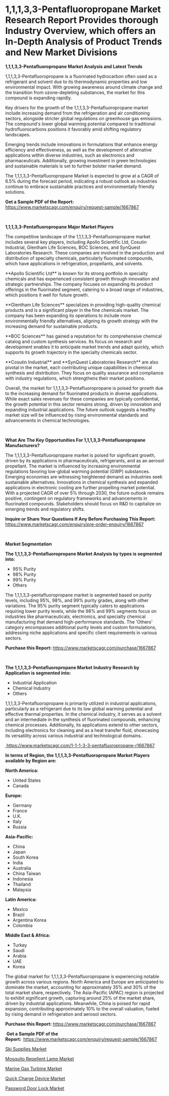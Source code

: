 <p><h1>1,1,1,3,3-Pentafluoropropane Market Research Report Provides thorough Industry Overview, which offers an In-Depth Analysis of Product Trends and New Market Divisions</h1></p><p><strong>1,1,1,3,3-Pentafluoropropane Market Analysis and Latest Trends</strong></p>
<p><p>1,1,1,3,3-Pentafluoropropane is a fluorinated hydrocarbon often used as a refrigerant and solvent due to its thermodynamic properties and low environmental impact. With growing awareness around climate change and the transition from ozone-depleting substances, the market for this compound is expanding rapidly.</p><p>Key drivers for the growth of the 1,1,1,3,3-Pentafluoropropane market include increasing demand from the refrigeration and air conditioning sectors, alongside stricter global regulations on greenhouse gas emissions. The compound's lower global warming potential compared to traditional hydrofluorocarbons positions it favorably amid shifting regulatory landscapes. </p><p>Emerging trends include innovations in formulations that enhance energy efficiency and effectiveness, as well as the development of alternative applications within diverse industries, such as electronics and pharmaceuticals. Additionally, growing investment in green technologies and sustainable materials is set to further bolster market demand. </p><p>The 1,1,1,3,3-Pentafluoropropane Market is expected to grow at a CAGR of 6.5% during the forecast period, indicating a robust outlook as industries continue to embrace sustainable practices and environmentally friendly solutions.</p></p>
<p><strong>Get a Sample PDF of the Report:&nbsp;</strong> <a href="https://www.marketscagr.com/enquiry/request-sample/1667867?utm_campaign=1265&utm_medium=2&utm_source=Github&utm_content=ia&utm_term=29092024&utm_id=11133-pentafluoropropane">https://www.marketscagr.com/enquiry/request-sample/1667867</a></p>
<p>&nbsp;</p>
<p><strong>1,1,1,3,3-Pentafluoropropane Major Market Players</strong></p>
<p><p>The competitive landscape of the 1,1,1,3,3-Pentafluoropropane market includes several key players, including Apollo Scientific Ltd, Cosutin Industrial, Glentham Life Sciences, BOC Sciences, and SynQuest Laboratories Research. These companies are involved in the production and distribution of specialty chemicals, particularly fluorinated compounds, which have applications in refrigeration, propellants, and solvents.</p><p>**Apollo Scientific Ltd** is known for its strong portfolio in specialty chemicals and has experienced consistent growth through innovation and strategic partnerships. The company focuses on expanding its product offerings in the fluorinated segment, catering to a broad range of industries, which positions it well for future growth.</p><p>**Glentham Life Sciences** specializes in providing high-quality chemical products and is a significant player in the fine chemicals market. The company has been expanding its operations to include more environmentally friendly alternatives, aligning its growth strategy with the increasing demand for sustainable products.</p><p>**BOC Sciences** has gained a reputation for its comprehensive chemical catalog and custom synthesis services. Its focus on research and development enables it to anticipate market trends and adapt quickly, which supports its growth trajectory in the specialty chemicals sector.</p><p>**Cosutin Industrial** and **SynQuest Laboratories Research** are also pivotal in the market, each contributing unique capabilities in chemical synthesis and distribution. They focus on quality assurance and compliance with industry regulations, which strengthens their market positions.</p><p>Overall, the market for 1,1,1,3,3-Pentafluoropropane is poised for growth due to the increasing demand for fluorinated products in diverse applications. While exact sales revenues for these companies are typically confidential, the growth potential in this sector remains strong, driven by innovation and expanding industrial applications. The future outlook suggests a healthy market size will be influenced by rising environmental standards and advancements in chemical technologies.</p></p>
<p>&nbsp;</p>
<p><strong>What Are The Key Opportunities For 1,1,1,3,3-Pentafluoropropane Manufacturers?</strong></p>
<p><p>The 1,1,1,3,3-Pentafluoropropane market is poised for significant growth, driven by its applications in pharmaceuticals, refrigerants, and as an aerosol propellant. The market is influenced by increasing environmental regulations favoring low-global warming potential (GWP) substances. Emerging economies are witnessing heightened demand as industries seek sustainable alternatives. Innovations in chemical synthesis and expanded applications in electronic cooling are further propelling market potential. With a projected CAGR of over 5% through 2030, the future outlook remains positive, contingent on regulatory frameworks and advancements in fluorinated compounds. Stakeholders should focus on R&D to capitalize on emerging trends and regulatory shifts.</p></p>
<p><strong>Inquire or Share Your Questions If Any Before Purchasing This Report:</strong> <a href="https://www.marketscagr.com/enquiry/pre-order-enquiry/1667867?utm_campaign=1265&utm_medium=2&utm_source=Github&utm_content=ia&utm_term=29092024&utm_id=11133-pentafluoropropane">https://www.marketscagr.com/enquiry/pre-order-enquiry/1667867</a></p>
<p>&nbsp;</p>
<p><strong>Market Segmentation</strong></p>
<p><strong>The 1,1,1,3,3-Pentafluoropropane Market Analysis by types is segmented into:</strong></p>
<p><ul><li>95% Purity</li><li>98% Purity</li><li>99% Purity</li><li>Others</li></ul></p>
<p><p>The 1,1,1,3,3-pentafluoropropane market is segmented based on purity levels, including 95%, 98%, and 99% purity grades, along with other variations. The 95% purity segment typically caters to applications requiring lower purity levels, while the 98% and 99% segments focus on industries like pharmaceuticals, electronics, and specialty chemical manufacturing that demand high-performance standards. The 'Others' category encompasses additional purity levels and custom formulations, addressing niche applications and specific client requirements in various sectors.</p></p>
<p><strong>Purchase this Report:&nbsp;</strong><a href="https://www.marketscagr.com/purchase/1667867?utm_campaign=1265&utm_medium=2&utm_source=Github&utm_content=ia&utm_term=29092024&utm_id=11133-pentafluoropropane">https://www.marketscagr.com/purchase/1667867</a></p>
<p>&nbsp;</p>
<p><strong>The 1,1,1,3,3-Pentafluoropropane Market Industry Research by Application is segmented into:</strong></p>
<p><ul><li>Industrial Application</li><li>Chemical Industry</li><li>Others</li></ul></p>
<p><p>1,1,1,3,3-Pentafluoropropane is primarily utilized in industrial applications, particularly as a refrigerant due to its low global warming potential and effective thermal properties. In the chemical industry, it serves as a solvent and an intermediate in the synthesis of fluorinated compounds, enhancing chemical processes. Additionally, its applications extend to other sectors, including electronics for cleaning and as a heat transfer fluid, showcasing its versatility across various industrial and technological domains.</p></p>
<p><a href="https://www.marketscagr.com/1-1-1-3-3-pentafluoropropane-r1667867?utm_campaign=1265&utm_medium=2&utm_source=Github&utm_content=ia&utm_term=29092024&utm_id=11133-pentafluoropropane">&nbsp;https://www.marketscagr.com/1-1-1-3-3-pentafluoropropane-r1667867</a></p>
<p><strong>In terms of Region, the 1,1,1,3,3-Pentafluoropropane Market Players available by Region are:</strong></p>
<p>
    <p> <strong> North America: </strong>
        <ul>
            <li>United States</li>
            <li>Canada</li>
        </ul>
        </p> 
    <p> <strong> Europe: </strong>
        <ul>
            <li>Germany</li>
            <li>France</li>
            <li>U.K.</li>
            <li>Italy</li>
            <li>Russia</li>
        </ul>
        </p> 
    <p> <strong> Asia-Pacific: </strong>
        <ul>
            <li>China</li>
            <li>Japan</li>
            <li>South Korea</li>
            <li>India</li>
            <li>Australia</li>
            <li>China Taiwan</li>
            <li>Indonesia</li>
            <li>Thailand</li>
            <li>Malaysia</li>
        </ul>
        </p> 
    <p> <strong> Latin America: </strong>
        <ul>
            <li>Mexico</li>
            <li>Brazil</li>
            <li>Argentina Korea</li>
            <li>Colombia</li>
        </ul>
        </p> 
    <p> <strong> Middle East & Africa: </strong>
        <ul>
            <li>Turkey</li>
            <li>Saudi</li>
            <li>Arabia</li>
            <li>UAE</li>
            <li>Korea</li>
        </ul>
    </p>
    </p>
<p><p>The global market for 1,1,1,3,3-Pentafluoropropane is experiencing notable growth across various regions. North America and Europe are anticipated to dominate the market, accounting for approximately 35% and 30% of the total market share, respectively. The Asia-Pacific (APAC) region is projected to exhibit significant growth, capturing around 25% of the market share, driven by industrial applications. Meanwhile, China is poised for rapid expansion, contributing approximately 10% to the overall valuation, fueled by rising demand in refrigeration and aerosol sectors.</p></p>
<p><strong>Purchase this Report: </strong><a href="https://www.marketscagr.com/purchase/1667867?utm_campaign=1265&utm_medium=2&utm_source=Github&utm_content=ia&utm_term=29092024&utm_id=11133-pentafluoropropane">https://www.marketscagr.com/purchase/1667867</a></p>
<p>&nbsp;<strong>Get a Sample PDF of the Report:&nbsp;&nbsp;</strong><a href="https://www.marketscagr.com/enquiry/request-sample/1667867?utm_campaign=1265&utm_medium=2&utm_source=Github&utm_content=ia&utm_term=29092024&utm_id=11133-pentafluoropropane">https://www.marketscagr.com/enquiry/request-sample/1667867</a></p>
<p><strong></strong></p>
<p><p><a href="https://www.linkedin.com/pulse/global-ski-supplies-market-exploring-share-trends-future-8bkhc?utm_campaign=1265&utm_medium=2&utm_source=Github&utm_content=ia&utm_term=29092024&utm_id=11133-pentafluoropropane">Ski Supplies Market</a></p><p><a href="https://www.linkedin.com/pulse/future-innovation-global-mosquito-repellent-lamp-market-growth-v55bc?utm_campaign=1265&utm_medium=2&utm_source=Github&utm_content=ia&utm_term=29092024&utm_id=11133-pentafluoropropane">Mosquito Repellent Lamp Market</a></p><p><a href="https://issuu.com/reportprime-2/docs/marine-gas-turbine-market-size-2030_27ccf4841d65b8?utm_campaign=1265&utm_medium=2&utm_source=Github&utm_content=ia&utm_term=29092024&utm_id=11133-pentafluoropropane">Marine Gas Turbine Market</a></p><p><a href="https://issuu.com/reportprime-2/docs/quick-charge-device-market-size-203_61a95e3e29ba45?utm_campaign=1265&utm_medium=2&utm_source=Github&utm_content=ia&utm_term=29092024&utm_id=11133-pentafluoropropane">Quick Charge Device Market</a></p><p><a href="https://www.linkedin.com/pulse/what-influencing-future-password-door-lock-market-insights-growth-jlbyc?utm_campaign=1265&utm_medium=2&utm_source=Github&utm_content=ia&utm_term=29092024&utm_id=11133-pentafluoropropane">Password Door Lock Market</a></p></p>